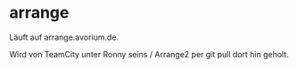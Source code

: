 # arrange

Läuft auf arrange.avorium.de.

Wird von TeamCity unter Ronny seins / Arrange2 per git pull dort hin geholt.